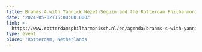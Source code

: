 ```yaml
---
title: Brahms 4 with Yannick Nézet-Séguin and the Rotterdam Philharmonic Orchestra
date: '2024-05-02T15:00:00.000Z'
link: >-
  https://www.rotterdamsphilharmonisch.nl/en/agenda/brahms-4-with-yannick-nezet-seguin
type: event
place: 'Rotterdam, Netherlands '
---
```


